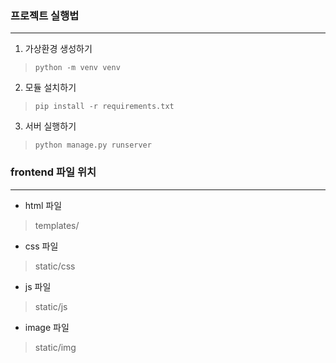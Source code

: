 ### 프로젝트 실행법
-------
1. 가상환경 생성하기
> ```
> python -m venv venv
> ```

2. 모듈 설치하기
> ```
> pip install -r requirements.txt
> ```

3. 서버 실행하기
> ```
> python manage.py runserver
> ```

### frontend 파일 위치
------
* html 파일
> templates/
* css 파일
> static/css
* js 파일
> static/js
* image 파일
> static/img

